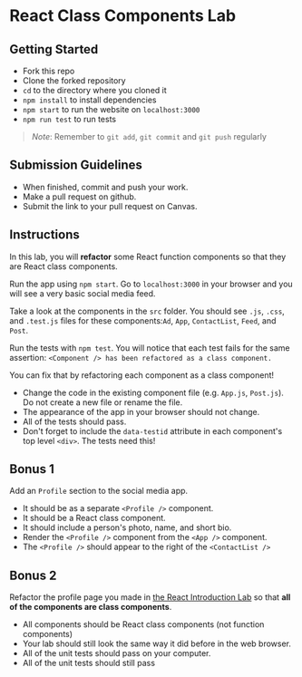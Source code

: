 # React Class Components Lab

## Getting Started

- Fork this repo
- Clone the forked repository
- `cd` to the directory where you cloned it
- `npm install` to install dependencies
- `npm start` to run the website on `localhost:3000`
- `npm run test` to run tests

> _Note_: Remember to `git add`, `git commit` and `git push` regularly

## Submission Guidelines

- When finished, commit and push your work.
- Make a pull request on github.
- Submit the link to your pull request on Canvas.

## Instructions

In this lab, you will **refactor** some React function components so that they are React class components.

Run the app using `npm start`. Go to `localhost:3000` in your browser and you will see a very basic social media feed.

Take a look at the components in the `src` folder. You should see `.js`, `.css`, and `.test.js` files for these components:`Ad`, `App`, `ContactList`, `Feed`, and `Post`.

Run the tests with `npm test`. You will notice that each test fails for the same assertion: `<Component /> has been refactored as a class component.`

You can fix that by refactoring each component as a class component!

- Change the code in the existing component file (e.g. `App.js`, `Post.js`). Do not create a new file or rename the file.
- The appearance of the app in your browser should not change.
- All of the tests should pass.
- Don't forget to include the `data-testid` attribute in each component's top level `<div>`. The tests need this!

## Bonus 1

Add an `Profile` section to the social media app.

- It should be as a separate `<Profile />` component.
- It should be a React class component.
- It should include a person's photo, name, and short bio.
- Render the `<Profile />` component from the `<App />` component.
- The `<Profile />` should appear to the right of the `<ContactList />`

## Bonus 2

Refactor the profile page you made in [the React Introduction Lab](https://github.com/joinpursuit/Pursuit-Core-Web-React-Introduction-Lab) so that **all of the components are class components**.

- All components should be React class components (not function components)
- Your lab should still look the same way it did before in the web browser.
- All of the unit tests should pass on your computer.
- All of the unit tests should still pass
